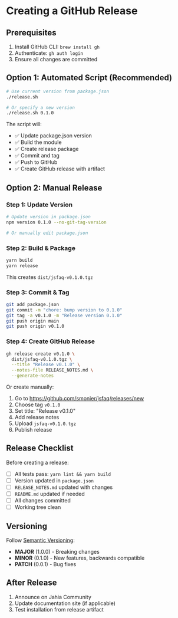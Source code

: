 # Creating a GitHub Release

## Prerequisites

1. Install GitHub CLI: `brew install gh`
2. Authenticate: `gh auth login`
3. Ensure all changes are committed

## Option 1: Automated Script (Recommended)

```bash
# Use current version from package.json
./release.sh

# Or specify a new version
./release.sh 0.1.0
```

The script will:

- ✅ Update package.json version
- ✅ Build the module
- ✅ Create release package
- ✅ Commit and tag
- ✅ Push to GitHub
- ✅ Create GitHub release with artifact

## Option 2: Manual Release

### Step 1: Update Version

```bash
# Update version in package.json
npm version 0.1.0 --no-git-tag-version

# Or manually edit package.json
```

### Step 2: Build & Package

```bash
yarn build
yarn release
```

This creates `dist/jsfaq-v0.1.0.tgz`

### Step 3: Commit & Tag

```bash
git add package.json
git commit -m "chore: bump version to 0.1.0"
git tag -a v0.1.0 -m "Release version 0.1.0"
git push origin main
git push origin v0.1.0
```

### Step 4: Create GitHub Release

```bash
gh release create v0.1.0 \
  dist/jsfaq-v0.1.0.tgz \
  --title "Release v0.1.0" \
  --notes-file RELEASE_NOTES.md \
  --generate-notes
```

Or create manually:

1. Go to https://github.com/smonier/jsfaq/releases/new
2. Choose tag `v0.1.0`
3. Set title: "Release v0.1.0"
4. Add release notes
5. Upload `jsfaq-v0.1.0.tgz`
6. Publish release

## Release Checklist

Before creating a release:

- [ ] All tests pass: `yarn lint && yarn build`
- [ ] Version updated in `package.json`
- [ ] `RELEASE_NOTES.md` updated with changes
- [ ] `README.md` updated if needed
- [ ] All changes committed
- [ ] Working tree clean

## Versioning

Follow [Semantic Versioning](https://semver.org/):

- **MAJOR** (1.0.0) - Breaking changes
- **MINOR** (0.1.0) - New features, backwards compatible
- **PATCH** (0.0.1) - Bug fixes

## After Release

1. Announce on Jahia Community
2. Update documentation site (if applicable)
3. Test installation from release artifact
